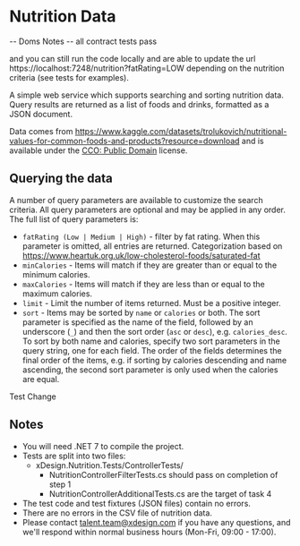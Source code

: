# Nutrition Data

-- Doms Notes -- 
all contract tests pass 

and you can still run the code locally and are able to update the url https://localhost:7248/nutrition?fatRating=LOW depending on the nutrition criteria (see tests for examples). 


A simple web service which supports searching and sorting nutrition data.  Query results are returned as a list of foods and drinks, formatted as a JSON document.

Data comes from https://www.kaggle.com/datasets/trolukovich/nutritional-values-for-common-foods-and-products?resource=download
and is available under the [CCO: Public Domain](https://creativecommons.org/publicdomain/zero/1.0/) license.


## Querying the data
A number of query parameters are available to customize the search criteria. All query parameters are optional and
may be applied in any order. The full list of query parameters is:

* `fatRating (Low | Medium | High)` - filter by fat rating.  When this parameter is omitted, all entries are returned.  Categorization based on https://www.heartuk.org.uk/low-cholesterol-foods/saturated-fat
* `minCalories` - Items will match if they are greater than or equal to the minimum calories.
* `maxCalories` - Items will match if they are less than or equal to the maximum calories.
* `limit` - Limit the number of items returned.  Must be a positive integer.
* `sort` - Items may be sorted by `name` or `calories` or both. The sort parameter is specified as the name of the field,
  followed by an underscore (`_`) and then the sort order (`asc` or `desc`), e.g. `calories_desc`. To sort by both name
  and calories, specify two sort parameters in the query string, one for each field. The order of the fields
  determines the final order of the items, e.g. if sorting by calories descending and name ascending, the second sort
  parameter is only used when the calories are equal.

Test Change
## Notes
* You will need .NET 7 to compile the project.
* Tests are split into two files:
   -   xDesign.Nutrition.Tests/ControllerTests/
       - NutritionControllerFilterTests.cs should pass on completion of step 1
       - NutritionControllerAdditionalTests.cs are the target of task 4
* The test code and test fixtures (JSON files) contain no errors.
* There are no errors in the CSV file of nutrition data.
* Please contact [talent.team@xdesign.com](mailto:talent.team@xdesign.com) if you have any questions, and we'll respond within normal business hours (Mon-Fri, 09:00 - 17:00).

